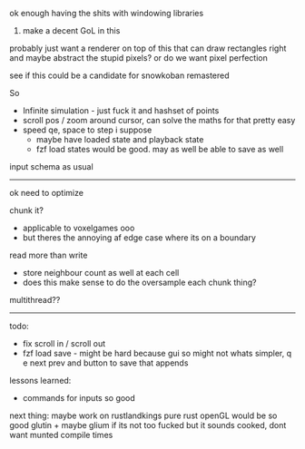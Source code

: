 ok enough having the shits with windowing libraries

1. make a decent GoL in this

probably just want a renderer on top of this that can draw rectangles right
and maybe abstract the stupid pixels? or do we want pixel perfection

see if this could be a candidate for snowkoban remastered

So
 * Infinite simulation - just fuck it and hashset of points
 * scroll pos / zoom around cursor, can solve the maths for that pretty easy
 * speed qe, space to step i suppose
    * maybe have loaded state and playback state
    * fzf load states would be good. may as well be able to save as well

input schema as usual

---------------------

ok need to optimize

chunk it?
 * applicable to voxelgames ooo
 * but theres the annoying af edge case where its on a boundary

read more than write
 * store neighbour count as well at each cell
 * does this make sense to do the oversample each chunk thing? 

multithread??

---------------

todo:
* fix scroll in / scroll out
* fzf load save - might be hard because gui so might not
    whats simpler, q e next prev and button to save that appends

lessons learned:
* commands for inputs so good

next thing:
maybe work on rustlandkings
pure rust openGL would be so good
glutin + maybe glium if its not too fucked
but it sounds cooked, dont want munted compile times